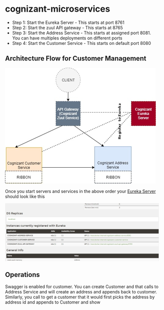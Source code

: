 # cognizant-microservices
- Step 1: Start the Eureka Server - This starts at port 8761
- Step 2: Start the zuul API gateway - This starts at 8765
- Step 3: Start the Address Service - This starts at assigned port 8081. You can have multiples deployments on different ports
- Step 4: Start the Customer Service - This starts on default port 8080
## Architecture Flow for Customer Management

![Image of Microservices](https://github.com/mrkachary/cognizant-microservices/blob/master/Cognizant.jpg)

Once you start servers and services in the above order your [Eureka Server](http://localhost:8761/) should look like this 

![Image of Eureka Registration](https://github.com/mrkachary/cognizant-microservices/blob/master/EurekaConfig.JPG)

## Operations
Swagger is enabled for customer. You can create Customer and that calls to Address Service and will create an address and appends back to customer. Similarly, you call to get a customer that it would first picks the address by address id and appends to Customer and show
